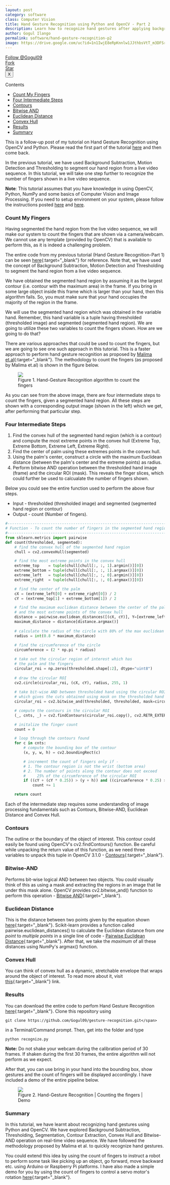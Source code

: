 ```yaml
---
layout: post
category: software
class: Computer Vision
title: Hand Gesture Recognition using Python and OpenCV - Part 2
description: Learn how to recognize hand gestures after applying background subtraction using OpenCV and Python.
author: Gogul Ilango
permalink: software/hand-gesture-recognition-p2
image: https://drive.google.com/uc?id=1n1IwjE8eRpKnnlw1JJthbsVtT_m3DFSr
---
```


<div class="git-showcase">
  <div>
    <a class="github-button" href="https://github.com/Gogul09" data-show-count="true" aria-label="Follow @Gogul09 on GitHub">Follow @Gogul09</a>
  </div>

  <div>
    <a class="github-button" href="https://github.com/Gogul09/gesture-recognition/fork" data-icon="octicon-repo-forked" data-show-count="true" aria-label="Fork Gogul09/gesture-recognition on GitHub">Fork</a>
  </div>

  <div>
    <a class="github-button" href="https://github.com/Gogul09/gesture-recognition" data-icon="octicon-star" data-show-count="true" aria-label="Star Gogul09/gesture-recognition on GitHub">Star</a>
  </div>  
</div>

<div class="sidebar_tracker" id="sidebar_tracker">
  <button onclick="closeSidebar('sidebar_tracker_content')">X</button>
  <p onclick="showSidebar('sidebar_tracker_content')">Contents</p>
  <ul id="sidebar_tracker_content">
    <li><a class="sidebar_links" onclick="handleSideBarLinks(this.id)" id="link_1" href="#count-my-fingers">Count My Fingers</a></li>
    <li><a class="sidebar_links" onclick="handleSideBarLinks(this.id)" id="link_2" href="#four-intermediate-steps">Four Intermediate Steps</a></li>
    <li><a class="sidebar_links" onclick="handleSideBarLinks(this.id)" id="link_3" href="#contours">Contours</a></li>
    <li><a class="sidebar_links" onclick="handleSideBarLinks(this.id)" id="link_4" href="#bitwise-and">Bitwise AND</a></li>
    <li><a class="sidebar_links" onclick="handleSideBarLinks(this.id)" id="link_5" href="#euclidean-distance">Euclidean Distance</a></li>
    <li><a class="sidebar_links" onclick="handleSideBarLinks(this.id)" id="link_6" href="#convex-hull">Convex Hull</a></li>
    <li><a class="sidebar_links" onclick="handleSideBarLinks(this.id)" id="link_7" href="#results">Results</a></li>
    <li><a class="sidebar_links" onclick="handleSideBarLinks(this.id)" id="link_8" href="#summary">Summary</a></li>
  </ul>
</div>

This is a follow-up post of my tutorial on Hand Gesture Recognition using OpenCV and Python. Please read the first part of the tutorial <a href="https://gogul09.github.io/software/hand-gesture-recognition-p1" target="_blank">here</a> and then come back. 

In the previous tutorial, we have used Background Subtraction, Motion Detection and Thresholding to segment our hand region from a live video sequence. In this tutorial, we will take one step further to recognize the number of fingers shown in a live video sequence.

<div class="note"><p>
<b>Note</b>: This tutorial assumes that you have knowledge in using OpenCV, Python, NumPy and some basics of Computer Vision and Image Processing. If you need to setup environment on your system, please follow the instructions posted <a href="https://gogul09.github.io/helpers/deep-learning-windows" target="_blank">here</a> and <a href="https://gogul09.github.io/helpers/deep-learning-linux" target="_blank">here</a>.</p></div>

### Count My Fingers
Having segmented the hand region from the live video sequence, we will make our system to count the fingers that are shown via a camera/webcam. We cannot use any template (provided by OpenCV) that is available to perform this, as it is indeed a challenging problem.

The entire code from my previous tutorial (Hand Gesture Recognition-Part 1) can be seen [here](https://github.com/Gogul09/gesture-recognition/blob/master/part1.py){:target="_blank"} for reference. Note that, we have used the concept of Background Subtraction, Motion Detection and Thresholding to segment the hand region from a live video sequence. 

We have obtained the segmented hand region by assuming it as the largest contour (i.e. contour with the maximum area) in the frame. If you bring in some large object inside this frame which is larger than your hand, then this algorithm fails. So, you must make sure that your hand occupies the majority of the region in the frame.

We will use the segmented hand region which was obtained in the variable <span class="coding">hand</span>. Remember, this <span class="coding">hand</span> variable is a tuple having <span class="coding">thresholded</span> (thresholded image) and <span class="coding">segmented</span> (segmented hand region). We are going to utilize these two variables to count the fingers shown. How are we going to do that?

There are various approaches that could be used to count the fingers, but we are going to see one such approach in this tutorial. This is a faster approach to perform hand gesture recognition as proposed by [Malima et.al](http://citeseerx.ist.psu.edu/viewdoc/download?doi=10.1.1.454.3689&rep=rep1&type=pdf){:target="_blank"}. The methodology to count the fingers (as proposed by Malima et.al) is shown in the figure below.

<figure>
	<img src="/images/software/gesture-recognition/count_fingers.png" class="typical-image">
	<figcaption>Figure 1. Hand-Gesture Recognition algorithm to count the fingers</figcaption>
</figure>

As you can see from the above image, there are four intermediate steps to count the fingers, given a segmented hand region. All these steps are shown with a corresponding output image (shown in the left) which we get, after performing that particular step.

### Four Intermediate Steps
1. Find the convex hull of the segmented hand region (which is a contour) and compute the most extreme points in the convex hull (Extreme Top, Extreme Bottom, Extreme Left, Extreme Right).
2. Find the center of palm using these extremes points in the convex hull.
3. Using the palm's center, construct a circle with the maximum Euclidean distance (between the palm's center and the extreme points) as radius.
4. Perform bitwise AND operation between the thresholded hand image (frame) and the circular ROI (mask). This reveals the finger slices, which could further be used to calcualate the number of fingers shown. 

Below you could see the entire function used to perform the above four steps.

* Input - <span class="coding">thresholded</span> (thresholded image) and <span class="coding">segmented</span> (segmented hand region or contour)
* Output - <span class="coding">count</span> (Number of fingers).

```python
#-------------------------------------------------------------------------------
# Function - To count the number of fingers in the segmented hand region
#-------------------------------------------------------------------------------
from sklearn.metrics import pairwise
def count(thresholded, segmented):
	# find the convex hull of the segmented hand region
	chull = cv2.convexHull(segmented)

	# find the most extreme points in the convex hull
	extreme_top    = tuple(chull[chull[:, :, 1].argmin()][0])
	extreme_bottom = tuple(chull[chull[:, :, 1].argmax()][0])
	extreme_left   = tuple(chull[chull[:, :, 0].argmin()][0])
	extreme_right  = tuple(chull[chull[:, :, 0].argmax()][0])

	# find the center of the palm
	cX = (extreme_left[0] + extreme_right[0]) / 2
	cY = (extreme_top[1] + extreme_bottom[1]) / 2

	# find the maximum euclidean distance between the center of the palm
	# and the most extreme points of the convex hull
	distance = pairwise.euclidean_distances([(cX, cY)], Y=[extreme_left, extreme_right, extreme_top, extreme_bottom])[0]
	maximum_distance = distance[distance.argmax()]
	
	# calculate the radius of the circle with 80% of the max euclidean distance obtained
	radius = int(0.8 * maximum_distance)
	
	# find the circumference of the circle
	circumference = (2 * np.pi * radius)

	# take out the circular region of interest which has 
	# the palm and the fingers
	circular_roi = np.zeros(thresholded.shape[:2], dtype="uint8")
	
	# draw the circular ROI
	cv2.circle(circular_roi, (cX, cY), radius, 255, 1)
	
	# take bit-wise AND between thresholded hand using the circular ROI as the mask
	# which gives the cuts obtained using mask on the thresholded hand image
	circular_roi = cv2.bitwise_and(thresholded, thresholded, mask=circular_roi)

	# compute the contours in the circular ROI
	(_, cnts, _) = cv2.findContours(circular_roi.copy(), cv2.RETR_EXTERNAL, cv2.CHAIN_APPROX_NONE)

	# initalize the finger count
	count = 0

	# loop through the contours found
	for c in cnts:
		# compute the bounding box of the contour
		(x, y, w, h) = cv2.boundingRect(c)

		# increment the count of fingers only if -
		# 1. The contour region is not the wrist (bottom area)
		# 2. The number of points along the contour does not exceed
		#     25% of the circumference of the circular ROI
		if ((cY + (cY * 0.25)) > (y + h)) and ((circumference * 0.25) > c.shape[0]):
			count += 1

	return count
```

Each of the intermediate step requires some understanding of image processing fundamentals such as Contours, Bitwise-AND, Euclidean Distance and Convex Hull. 

### Contours 
The outline or the boundary of the object of interest. This contour could easily be found using OpenCV's <span class="coding">cv2.findContours()</span> function. Be careful while unpacking the return value of this function, as we need three variables to unpack this tuple in OpenCV 3.1.0 - [Contours](http://docs.opencv.org/3.2.0/d4/d73/tutorial_py_contours_begin.html){:target="_blank"}.

### Bitwise-AND 
Performs bit-wise logical AND between two objects. You could visually think of this as using a mask and extracting the regions in an image that lie under this mask alone. OpenCV provides <span class="coding">cv2.bitwise_and()</span> function to perform this operation - [Bitwise AND](http://docs.opencv.org/trunk/d0/d86/tutorial_py_image_arithmetics.html){:target="_blank"}.

### Euclidean Distance 
This is the distance between two points given by the equation shown [here](https://bigsnarf.files.wordpress.com/2012/03/distance.jpg){:target="_blank"}. Scikit-learn provides a function called <span class="coding">pairwise.euclidean_distances()</span> to calculate the Euclidean distance from *one point* to *multiple points* in a single line of code - [Pairwise Euclidean Distance](http://scikit-learn.org/stable/modules/generated/sklearn.metrics.pairwise.euclidean_distances.html){:target="_blank"}. After that, we take the *maximum* of all these distances using NumPy's <span class="coding">argmax()</span> function.

### Convex Hull 
You can think of convex hull as a dynamic, stretchable envelope that wraps around the object of interest. To read more about it, visit [this](http://docs.opencv.org/trunk/dd/d49/tutorial_py_contour_features.html){:target="_blank"} link.


### Results
You can download the entire code to perfom Hand Gesture Recognition [here](https://github.com/Gogul09/gesture-recognition){:target="_blank"}. Clone this repository using 

```shell
git clone https://github.com/Gogul09/gesture-recognition.git</span> 
```

in a Terminal/Command prompt. Then, get into the folder and type 

```shell
python recognize.py
```

<div class="note"><p>
<b>Note:</b> Do not shake your webcam during the calibration period of 30 frames. If shaken during the first 30 frames, the entire algorithm will not perform as we expect.
</p></div>

After that, you can use bring in your hand into the bounding box, show gestures and the count of fingers will be displayed accordingly. I have included a demo of the entire pipeline below.

<figure>
	<img src="/images/software/gesture-recognition/demo.gif" class="typical-image" />
	<figcaption>Figure 2. Hand-Gesture Recognition | Counting the fingers | Demo</figcaption>
</figure>

### Summary
In this tutorial, we have learnt about recognizing hand gestures using Python and OpenCV. We have explored Background Subtraction, Thresholding, Segmentation, Contour Extraction, Convex Hull and Bitwise-AND operation on real-time video sequence. We have followed the methodology proposed by Malima et al. to quickly recognize hand gestures. 

You could extend this idea by using the count of fingers to instruct a robot to perform some task like picking up an object, go forward, move backward etc. using Arduino or Raspberry Pi platforms. I have also made a simple demo for you by using the count of fingers to control a servo motor's rotation [here](https://www.youtube.com/watch?v=4lCjQ84EkSk){:target="_blank"}.
